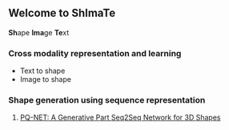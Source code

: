 ## Welcome to ShImaTe

**Sh**ape **Ima**ge **Te**xt

### Cross modality representation and learning

- Text to shape
- Image to shape

### Shape generation using sequence representation

1. [PQ-NET: A Generative Part Seq2Seq Network for 3D Shapes](https://arxiv.org/pdf/1911.10949.pdf)
